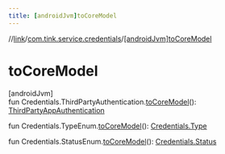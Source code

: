 ```yaml
---
title: [androidJvm]toCoreModel
---
```

//[link](../../index.html)/[com.tink.service.credentials](index.html)/[[androidJvm]toCoreModel]([android-jvm]to-core-model.html)



# toCoreModel



[androidJvm]\
fun Credentials.ThirdPartyAuthentication.[toCoreModel]([android-jvm]to-core-model.html)(): [ThirdPartyAppAuthentication](../com.tink.model.authentication/[android-jvm]-third-party-app-authentication/index.html)

fun Credentials.TypeEnum.[toCoreModel]([android-jvm]to-core-model.html)(): [Credentials.Type](../com.tink.model.credentials/[android-jvm]-credentials/-type/index.html)

fun Credentials.StatusEnum.[toCoreModel]([android-jvm]to-core-model.html)(): [Credentials.Status](../com.tink.model.credentials/[android-jvm]-credentials/-status/index.html)




